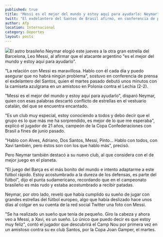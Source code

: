 ```yaml
---
published: true
title: "Messi es el mejor del mundo y estoy aquí para ayudarlo: Neymar"
twitt: "El exdelantero del Santos de Brasil afirmó, en conferencia de prensa, que el juego del Barça “es el más bonito del mundo”."
author: Afp
location: Internacional
category: Deportes
layout: posts
---
```


![](http://i.imgur.com/RR8uiWXm.jpg)El astro brasileño Neymar elogió este jueves a la otra gran estrella del Barcelona, Leo Messi, al afirmar que el atacante argentino "es el mejor del mundo y estoy aquí para ayudarlo".

"La relación con Messi es maravillosa. Hablo con él cada día y puedo asegurar que no habrá ningún problema", sostuvo en conferencia de prensa el exdelantero del Santos, quien el martes pasado debutó unos minutos con la camiseta azulgrana en un amistoso en Polonia contra el Lechia (2-2).

"Messi es el mejor del mundo y estoy aquí para ayudarlo", disparó Neymar, quien con esas palabras descartó conflicto de estrellas en el vestuario catalán, del que se encuentra encantado.

"Es un club muy especial, estoy conociendo a todos y debo decir que el grupo es lo que más me ha sorprendido, es mejor de lo que me esperaba", explicó el jugador de 21 años, campeón de la Copa Confederaciones con Brasil a fines de junio pasado.

"Hablo con Alves, Adriano, Dos Santos, Messi, Pinto... Hablo con todos, con Xavi también, pero éstos son con los que hablo más", precisó.

Pero Neymar también destacó a su nuevo club, al que considera con el de mejor juego en el planeta.

"El juego del Barça es el más bonito del mundo e intento adaptarme a este fútbol rápido. Estoy acostumbrado a la dureza de los defensas, es parte del fútbol", dijo el punta sudamericano, recordando que en el campeonato brasileño es más rudo y estaba acostumbrado a recibir patadas.

Neymar, por otro lado, reveló que había cumplido su sueño de jugar con grandes estrellas del fútbol europeo, algo que había deslizado hace unos días al colgar en su cuenta de la red social Twitter una foto con Messi.

"Se ha realizado un sueño que tenía de pequeño. Giro la cabeza y ahora veo a Messi, a Xavi, es un sueño. Lo único que puedo decir es que estoy muy feliz", contó el jugador que descubrirá el Camp Nou por primera vez en un amistoso contra su ex club Santos, por la Copa Joan Gamper, el martes.
